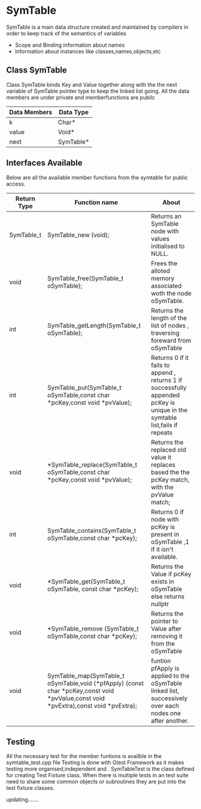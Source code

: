 # SymTable

SymTable is a main data structure created and maintained by compilers in order to keep track of the semantics of variables

- Scope and Binding information about names
- Information about instances like classes,names,objects,etc

## Class SymTable 
Class SymTable binds Key and Value together along with the the next variable of SymTable pointer type to keep the linked list going.
All the data members are under private and memberfunctions are pubilc
  
  |Data Members | Data Type |
  |------------ | --------- |
  |k | Char* |
  |value | Void* |
  |next  | SymTable* | 
  
  
  
 
## Interfaces Available

Below are all the available member functions from the symtable for public access.

|Return Type| Function name | About|
|-----------| ------------- | -----|
|SymTable_t | SymTable_new (void); | Returns an SymTable node with values initialised to NULL.|
|void |SymTable_free(SymTable_t oSymTable);| Frees the alloted memory associated woth the node oSymTable. |
|int | SymTable_getLength(SymTable_t oSymTable); | Returns the length of the list of nodes , traversing foreward from oSymTable|
|int | SymTable_put(SymTable_t oSymTable,const char *pcKey,const void *pvValue); |Returns 0 if it fails to append , returns 1 if successfully appended pcKey is unique in the symtable list,fails if repeats |
|void| *SymTable_replace(SymTable_t oSymTable,const char *pcKey,const void *pvValue);| Returns the replaced old value it replaces based the the pcKey match, with the pvValue match; |
|int|SymTable_contains(SymTable_t oSymTable,const char *pcKey);|Returns 0 if node with pcKey is present in oSymTable ,1 if it isn't available.|
|void |*SymTable_get(SymTable_t oSymTable, const char *pcKey);| Returns the Value if pcKey exists in oSymTable else returns nullptr|
|void |*SymTable_remove (SymTable_t oSymTable,const char *pcKey);|Returns the pointer to Value after removing it from the oSymTable|
|void |SymTable_map(SymTable_t oSymTable,void (*pfApply) (const char *pcKey,const void *pvValue,const void *pvExtra),const void *pvExtra);| funtion pfApply is applied to the oSymTable linked list, successively over each nodes one after another.|
 
  
  ## Testing
  
  All the necessary test for the member funtions is availble in the symtable_test.cpp file
  Testing is done with Gtest Framework as it makes testing more organised,independent and .
  SymTableTest is the class defined for creating Test Fixture class. When there is multiple tests in an test suite need to share some 
  common objects or subroutines they are put into the test fixture classes.  
  
  
  updating.......
